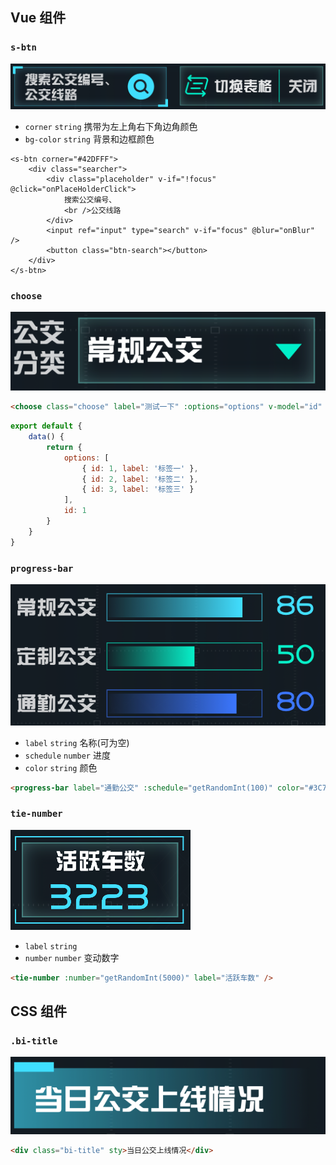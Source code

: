 ## Vue 组件

### `s-btn`

![preview](https://github.com/liasica/xixianbi/blob/master/extra-images/s-btn.png)

-   `corner` `string` 携带为左上角右下角边角颜色
-   `bg-color` `string` 背景和边框颜色

```
<s-btn corner="#42DFFF">
    <div class="searcher">
        <div class="placeholder" v-if="!focus" @click="onPlaceHolderClick">
            搜索公交编号、
            <br />公交线路
        </div>
        <input ref="input" type="search" v-if="focus" @blur="onBlur" />
        <button class="btn-search"></button>
    </div>
</s-btn>
```

### `choose`

![preview](https://github.com/liasica/xixianbi/blob/master/extra-images/choose.png)

```html
<choose class="choose" label="测试一下" :options="options" v-model="id" />
```

```javascript
export default {
    data() {
        return {
            options: [
                { id: 1, label: '标签一' },
                { id: 2, label: '标签二' },
                { id: 3, label: '标签三' }
            ],
            id: 1
        }
    }
}
```

### `progress-bar`

![preview](https://github.com/liasica/xixianbi/blob/master/extra-images/progress-bar.png)

- `label` `string` 名称(可为空) 
- `schedule` `number` 进度
- `color` `string` 颜色

```html
<progress-bar label="通勤公交" :schedule="getRandomInt(100)" color="#3C77FF" />
```



### `tie-number`

![preview](https://github.com/liasica/xixianbi/blob/master/extra-images/tie-number.png)

- `label` `string`
- `number` `number` 变动数字

```html
<tie-number :number="getRandomInt(5000)" label="活跃车数" />
```







## CSS 组件

### `.bi-title`

![preview](https://github.com/liasica/xixianbi/blob/master/extra-images/bi-title.png)

```html
<div class="bi-title" sty>当日公交上线情况</div>
```
